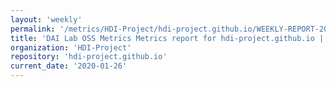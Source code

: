 ```yaml
---
layout: 'weekly'
permalink: '/metrics/HDI-Project/hdi-project.github.io/WEEKLY-REPORT-2020-01-26'
title: 'DAI Lab OSS Metrics Metrics report for hdi-project.github.io | WEEKLY-REPORT-2020-01-26'
organization: 'HDI-Project'
repository: 'hdi-project.github.io'
current_date: '2020-01-26'
---
```


